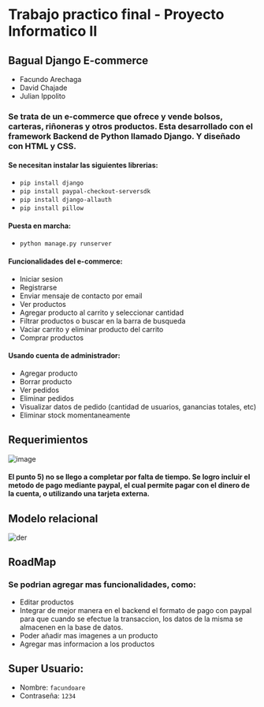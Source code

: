 # Trabajo practico final - Proyecto Informatico II
## Bagual Django E-commerce
- Facundo Arechaga
- David Chajade
- Julian Ippolito

### Se trata de un e-commerce que ofrece y vende bolsos, carteras, riñoneras y otros productos. Esta desarrollado con el framework Backend de Python llamado Django. Y diseñado con HTML y CSS.
#### Se necesitan instalar las siguientes librerias:
- `pip install django`
- `pip install paypal-checkout-serversdk`
- `pip install django-allauth`
- `pip install pillow`
#### Puesta en marcha: 
- `python manage.py runserver`
#### Funcionalidades del e-commerce:
- Iniciar sesion
- Registrarse
- Enviar mensaje de contacto por email
- Ver productos
- Agregar producto al carrito y seleccionar cantidad
- Filtrar productos o buscar en la barra de busqueda
- Vaciar carrito y eliminar producto del carrito
- Comprar productos
#### Usando cuenta de administrador:
- Agregar producto
- Borrar producto
- Ver pedidos
- Eliminar pedidos
- Visualizar datos de pedido (cantidad de usuarios, ganancias totales, etc)
- Eliminar stock momentaneamente

## Requerimientos
![image](https://user-images.githubusercontent.com/104697921/200146824-959e4955-843f-4ec2-aa82-58de2eb91f9d.png)
#### El punto 5) no se llego a completar por falta de tiempo. Se logro incluir el metodo de pago mediante paypal, el cual permite pagar con el dinero de la cuenta, o utilizando una tarjeta externa.

## Modelo relacional
![der](https://user-images.githubusercontent.com/104697921/200147027-26060409-4187-4bee-81ae-34c126cf6433.png)

## RoadMap
### Se podrian agregar mas funcionalidades, como:
- Editar productos 
- Integrar de mejor manera en el backend el formato de pago con paypal para que cuando se efectue la transaccion, los datos de la misma se almacenen en la base de datos.
- Poder añadir mas imagenes a un producto
- Agregar mas informacion a los productos

## Super Usuario:
- Nombre: `facundoare`
- Contraseña: `1234`

